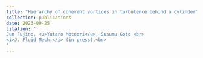 ```yaml
---
title: "Hierarchy of coherent vortices in turbulence behind a cylinder"
collection: publications
date: 2023-09-25
citation: '
Jun Fujino, <u>Yutaro Motoori</u>, Susumu Goto <br> 
<i>J. Fluid Mech.</i> (in press).<br>
'
---
```

